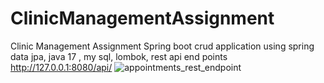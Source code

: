 # ClinicManagementAssignment
Clinic Management Assignment
Spring boot crud application using spring data jpa, java 17 , my sql, lombok, rest api end points
 http://127.0.0.1:8080/api/
 ![appointments_rest_endpoint](https://user-images.githubusercontent.com/47506233/131503309-debb0cb5-d2a9-4d24-80c5-2ef31074656c.png)


